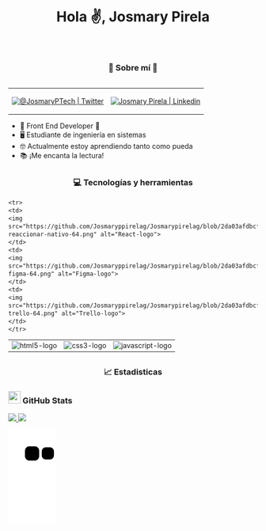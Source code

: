 <div align="center">
  <h1 align="center">Hola ✌, Josmary Pirela</h1>
  </div>
 
  <img src="https://github.com/Josmaryppirelag/Josmarypirelag/blob/ba0bf9d21b8b12f177df33ac45f6ea6e9badd633/FRONT%20END%20DEVELOPER.png" alt="">
  
  ## <h3 align="center">🌠 Sobre mí 🌠</h3> <table align="right">
<tr>
<td>

<a href="https://twitter.com/JosmaryPTech"><img align="center" alt="@JosmaryPTech | Twitter" width="35px" src="https://github.com/Josmaryppirelag/Josmarypirelag/blob/a3dc1d190609a27cb43762df93bd74ba2933b3d9/icons8-twitter-64.png"/></a>

</td>
  <td>

<a href="https://www.linkedin.com/in/josmary-paola-pirela-gonzalez/"><img align="center" alt="Josmary Pirela | Linkedin" width="35px" src="https://github.com/Josmaryppirelag/Josmarypirelag/blob/e69541e9bea8cdea40cc40ce23712eb12f6b9b98/icons8-linkedin-64.png"/></a>

</td>
</tr>
</table>

  - 🌟 Front End Developer 🌟
  - 🖥 Estudiante de ingeniería en sistemas
  - 🤓 Actualmente estoy aprendiendo tanto como pueda
  - 📚 ¡Me encanta la lectura!
  
  ## <h3 align="center">💻 Tecnologías y herramientas </h3>

<table align="center">
<tr>
<td>
<img src="https://github.com/Josmaryppirelag/Josmarypirelag/blob/2da03afdbcf241052b9dc13ce18503a526bcdb81/.github/assets/img/icons8-html5-64.png" alt="html5-logo">
</td>
    <td>
    <img src="https://github.com/Josmaryppirelag/Josmarypirelag/blob/2da03afdbcf241052b9dc13ce18503a526bcdb81/.github/assets/img/icons8-tipo-de-archivo-css-64.png" alt="css3-logo">
    </td> 
    <td>
    <img src="https://github.com/Josmaryppirelag/Josmarypirelag/blob/2da03afdbcf241052b9dc13ce18503a526bcdb81/.github/assets/img/icons8-javascript-64.png" alt="javascript-logo">
    </td> 
    </tr>

    <tr>
    <td>
    <img src="https://github.com/Josmaryppirelag/Josmarypirelag/blob/2da03afdbcf241052b9dc13ce18503a526bcdb81/.github/assets/img/icons8-reaccionar-nativo-64.png" alt="React-logo">
    </td> 
    <td>
    <img src="https://github.com/Josmaryppirelag/Josmarypirelag/blob/2da03afdbcf241052b9dc13ce18503a526bcdb81/.github/assets/img/icons8-figma-64.png" alt="Figma-logo">
    </td> 
    <td>
    <img src="https://github.com/Josmaryppirelag/Josmarypirelag/blob/2da03afdbcf241052b9dc13ce18503a526bcdb81/.github/assets/img/icons8-trello-64.png" alt="Trello-logo">
    </td>
    </tr> 
 </table>

  ## <h3 align="center">📈 Estadisticas</h3>

  <h3 align="left"><img src="./src/estadistica2.gif" width="25px" height="25px"> GitHub Stats</h3>

<div>
  <a href="https://github.com/mctechnology17">
  <img height="180em" src="https://github-readme-stats.vercel.app/api?username=Josmaryppirelag&show_icons=true&theme=radical&include_all_commits=true&count_private=true"/>
  <img height="180em" src="https://github-readme-stats.vercel.app/api/top-langs/?username=Josmaryppirelag&layout=compact&langs_count=7&theme=radical"/>
</div>

![Snake animation](https://github.com/mctechnology17/mctechnology17/blob/output/github-contribution-grid-snake.svg)

  </div>
